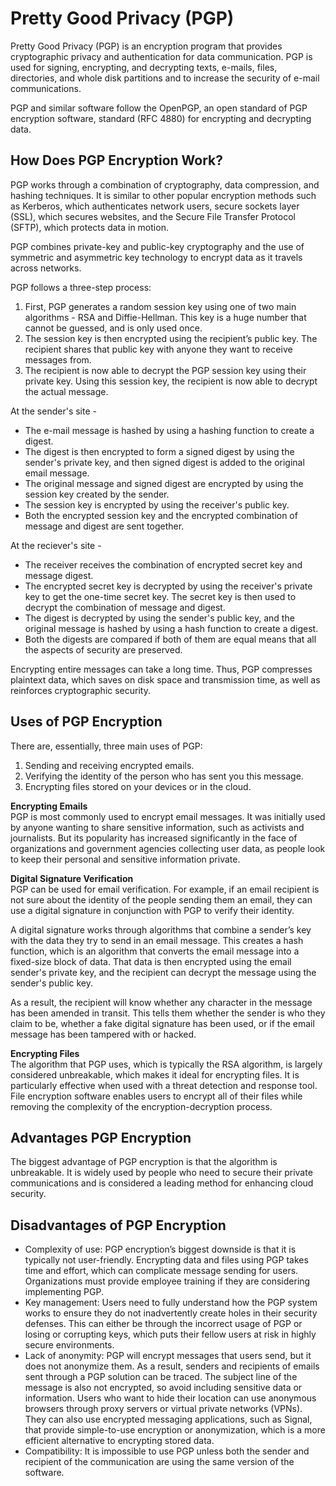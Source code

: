 # Pretty Good Privacy (PGP)

Pretty Good Privacy (PGP) is an encryption program that provides cryptographic privacy and authentication for data communication. PGP is used for signing, encrypting, and decrypting texts, e-mails, files, directories, and whole disk partitions and to increase the security of e-mail communications.

PGP and similar software follow the OpenPGP, an open standard of PGP encryption software, standard (RFC 4880) for encrypting and decrypting data.

## How Does PGP Encryption Work?

PGP works through a combination of cryptography, data compression, and hashing techniques. It is similar to other popular encryption methods such as Kerberos, which authenticates network users, secure sockets layer (SSL), which secures websites, and the Secure File Transfer Protocol (SFTP), which protects data in motion. 

PGP combines private-key and public-key cryptography and the use of symmetric and asymmetric key technology to encrypt data as it travels across networks.

PGP follows a three-step process:

1. First, PGP generates a random session key using one of two main algorithms - RSA and Diffie-Hellman. This key is a huge number that cannot be guessed, and is only used once.
2. The session key is then encrypted using the recipient’s public key. The recipient shares that public key with anyone they want to receive messages from. 
3. The recipient is now able to decrypt the PGP session key using their private key. Using this session key, the recipient is now able to decrypt the actual message.

At the sender's site - 
- The e-mail message is hashed by using a hashing function to create a digest.
- The digest is then encrypted to form a signed digest by using the sender's private key, and then signed digest is added to the original email message.
- The original message and signed digest are encrypted by using the session key created by the sender.
- The session key is encrypted by using the receiver's public key.
- Both the encrypted session key and the encrypted combination of message and digest are sent together.

At the reciever's site - 
- The receiver receives the combination of encrypted secret key and message digest.
- The encrypted secret key is decrypted by using the receiver's private key to get the one-time secret key.
The secret key is then used to decrypt the combination of message and digest.
- The digest is decrypted by using the sender's public key, and the original message is hashed by using a hash function to create a digest.
- Both the digests are compared if both of them are equal means that all the aspects of security are preserved.

Encrypting entire messages can take a long time. Thus, PGP compresses plaintext data, which saves on disk space and transmission time, as well as reinforces cryptographic security.

## Uses of PGP Encryption
There are, essentially, three main uses of PGP:

1. Sending and receiving encrypted emails.
2. Verifying the identity of the person who has sent you this message.
3. Encrypting files stored on your devices or in the cloud.

**Encrypting Emails**\
PGP is most commonly used to encrypt email messages. It was initially used by anyone wanting to share sensitive information, such as activists and journalists. But its popularity has increased significantly in the face of organizations and government agencies collecting user data, as people look to keep their personal and sensitive information private.

**Digital Signature Verification**\
PGP can be used for email verification. For example, if an email recipient is not sure about the identity of the people sending them an email, they can use a digital signature in conjunction with PGP to verify their identity.

A digital signature works through algorithms that combine a sender’s key with the data they try to send in an email message. This creates a hash function, which is an algorithm that converts the email message into a fixed-size block of data. That data is then encrypted using the email sender's private key, and the recipient can decrypt the message using the sender's public key.

As a result, the recipient will know whether any character in the message has been amended in transit. This tells them whether the sender is who they claim to be, whether a fake digital signature has been used, or if the email message has been tampered with or hacked.

**Encrypting Files**\
The algorithm that PGP uses, which is typically the RSA algorithm, is largely considered unbreakable, which makes it ideal for encrypting files. It is particularly effective when used with a threat detection and response tool. File encryption software enables users to encrypt all of their files while removing the complexity of the encryption-decryption process.

## Advantages PGP Encryption

The biggest advantage of PGP encryption is that the algorithm is unbreakable. It is widely used by people who need to secure their private communications and is considered a leading method for enhancing cloud security. 

## Disadvantages of PGP Encryption

- Complexity of use: PGP encryption’s biggest downside is that it is typically not user-friendly. Encrypting data and files using PGP takes time and effort, which can complicate message sending for users. Organizations must provide employee training if they are considering implementing PGP.
- Key management: Users need to fully understand how the PGP system works to ensure they do not inadvertently create holes in their security defenses. This can either be through the incorrect usage of PGP or losing or corrupting keys, which puts their fellow users at risk in highly secure environments.
- Lack of anonymity: PGP will encrypt messages that users send, but it does not anonymize them. As a result, senders and recipients of emails sent through a PGP solution can be traced. The subject line of the message is also not encrypted, so avoid including sensitive data or information. Users who want to hide their location can use anonymous browsers through proxy servers or virtual private networks (VPNs). They can also use encrypted messaging applications, such as Signal, that provide simple-to-use encryption or anonymization, which is a more efficient alternative to encrypting stored data.
- Compatibility: It is impossible to use PGP unless both the sender and recipient of the communication are using the same version of the software. 